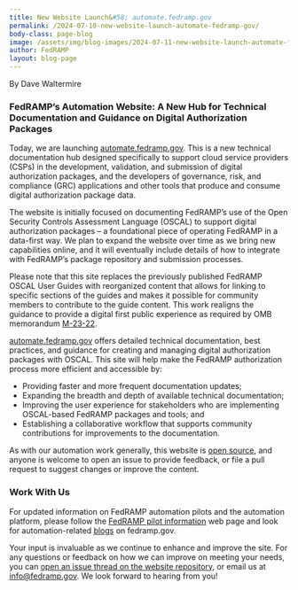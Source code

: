```yaml
---
title: New Website Launch&#58; automate.fedramp.gov 
permalink: /2024-07-10-new-website-launch-automate-fedramp-gov/
body-class: page-blog
image: /assets/img/blog-images/2024-07-11-new-website-launch-automate-fedramp-gov.png
author: FedRAMP
layout: blog-page
---
```

By Dave Waltermire

<h3>FedRAMP’s Automation Website: A New Hub for Technical Documentation and Guidance on Digital Authorization Packages</h3>
Today, we are launching <a href="http://Automate.fedramp.gov" target="_blank" rel="noopener noreferrer">automate.fedramp.gov</a>. This is a new technical documentation hub designed specifically to support cloud service providers (CSPs) in the development, validation, and submission of digital authorization packages, and the developers of governance, risk, and compliance (GRC) applications and other tools that produce and consume digital authorization package data. 

The website is initially focused on documenting FedRAMP’s use of the Open Security Controls Assessment Language (OSCAL) to support digital authorization packages – a foundational piece of operating FedRAMP in a data-first way. We plan to expand the website over time as we bring new capabilities online, and it will eventually include details of how to integrate with FedRAMP’s package repository and submission processes.

Please note that this site replaces the previously published FedRAMP OSCAL User Guides with reorganized content that allows for linking to specific sections of the guides and makes it possible for community members to contribute to the guide content. This work realigns the guidance to provide a digital first public experience as required by OMB memorandum <a href="https://digital.gov/resources/delivering-digital-first-public-experience/" target="_blank" rel="noopener noreferrer">M-23-22</a>.

<a href="http://automate.fedramp.gov" target="_blank" rel="noopener noreferrer">automate.fedramp.gov</a> offers detailed technical documentation, best practices, and guidance for creating and managing digital authorization packages with OSCAL. This site will help make the FedRAMP authorization process more efficient and accessible by:

- Providing faster and more frequent documentation updates;
- Expanding the breadth and depth of available technical documentation;
- Improving the user experience for stakeholders who are implementing OSCAL-based FedRAMP packages and tools; and
- Establishing a collaborative workflow that supports community contributions for improvements to the documentation.

As with our automation work generally, this website is <a href="https://github.com/GSA/automate.fedramp.gov" target="_blank" rel="noopener noreferrer">open source</a>, and anyone is welcome to open an issue to provide feedback, or file a pull request to suggest changes or improve the content.  

<h3>Work With Us</h3>
For updated information on FedRAMP automation pilots and the automation platform, please follow the <a href="https://www.fedramp.gov/fedramp-pilots/" target="_blank" rel="noopener noreferrer">FedRAMP pilot information</a> web page and look for automation-related <a href="https://www.fedramp.gov/blog/" target="_blank" rel="noopener noreferrer">blogs</a> on fedramp.gov.

Your input is invaluable as we continue to enhance and improve the site. For any questions or feedback on how we can improve on meeting your needs, you can <a href="https://github.com/GSA/automate.fedramp.gov/issues" target="_blank" rel="noopener noreferrer">open an issue thread on the website repository</a>, or  email us at  <a href="mailto:info@fedramp.gov" target="_blank" rel="noopener noreferrer">info@fedramp.gov</a>. We look forward to hearing from you!
